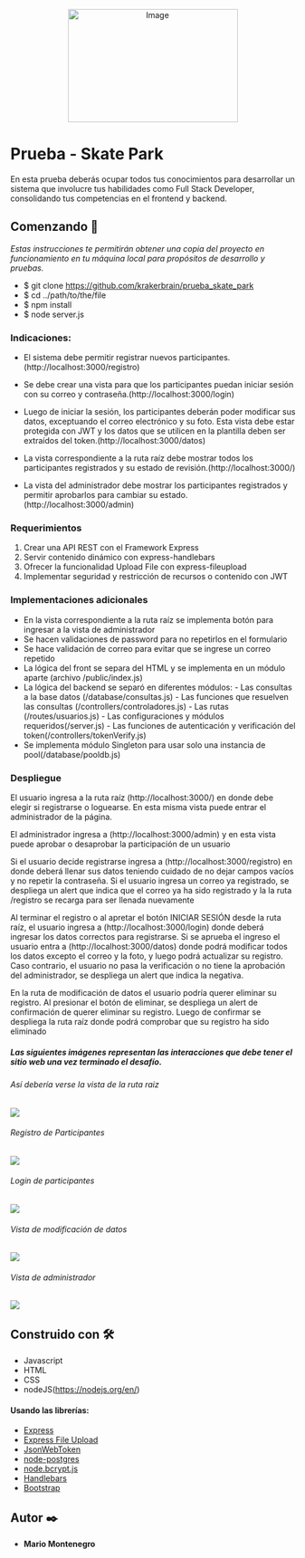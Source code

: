 <p align="center">
    <img src="public\assets\img\logo.png" alt="Image" width="300" height="200" />
</p>

# Prueba - Skate Park

En esta prueba deberás ocupar todos tus conocimientos para desarrollar un sistema que
involucre tus habilidades como Full Stack Developer, consolidando tus competencias en el
frontend y backend.

## Comenzando 🚀

_Estas instrucciones te permitirán obtener una copia del proyecto en funcionamiento en tu máquina local para propósitos de desarrollo y pruebas._

- $ git clone https://github.com/krakerbrain/prueba_skate_park
- $ cd ../path/to/the/file
- $ npm install
- $ node server.js

### Indicaciones:

- El sistema debe permitir registrar nuevos participantes.(http://localhost:3000/registro)

- Se debe crear una vista para que los participantes puedan iniciar sesión con su
  correo y contraseña.(http://localhost:3000/login)

- Luego de iniciar la sesión, los participantes deberán poder modificar sus datos,
  exceptuando el correo electrónico y su foto. Esta vista debe estar protegida con JWT
  y los datos que se utilicen en la plantilla deben ser extraídos del token.(http://localhost:3000/datos)

- La vista correspondiente a la ruta raíz debe mostrar todos los participantes
  registrados y su estado de revisión.(http://localhost:3000/)

- La vista del administrador debe mostrar los participantes registrados y permitir
  aprobarlos para cambiar su estado.(http://localhost:3000/admin)

### Requerimientos

1. Crear una API REST con el Framework Express
2. Servir contenido dinámico con express-handlebars
3. Ofrecer la funcionalidad Upload File con express-fileupload
4. Implementar seguridad y restricción de recursos o contenido con JWT

### Implementaciones adicionales

- En la vista correspondiente a la ruta raíz se implementa botón para ingresar a la vista de administrador
- Se hacen validaciones de password para no repetirlos en el formulario
- Se hace validación de correo para evitar que se ingrese un correo repetido
- La lógica del front se separa del HTML y se implementa en un módulo aparte (archivo /public/index.js)
- La lógica del backend se separó en diferentes módulos: 
                     - Las consultas a la base datos (/database/consultas.js) 
                     - Las funciones que resuelven las consultas (/controllers/controladores.js)
                     - Las rutas (/routes/usuarios.js)
                     - Las configuraciones y módulos requeridos(/server.js)
                     - Las funciones de autenticación y verificación del token(/controllers/tokenVerify.js)
- Se implementa módulo Singleton para usar solo una instancia de pool(/database/pooldb.js)

### Despliegue

El usuario ingresa a la ruta raíz (http://localhost:3000/) en donde debe elegir si registrarse o loguearse. 
En esta misma vista puede entrar el administrador de la página.

El administrador ingresa a (http://localhost:3000/admin) y en esta vista puede aprobar o desaprobar la participación de 
un usuario

Si el usuario decide registrarse ingresa a (http://localhost:3000/registro) en donde deberá llenar sus datos teniendo
cuidado de no dejar campos vacíos y no repetir la contraseña. Si el usuario ingresa un correo ya registrado, se despliega
un alert que indica que el correo ya ha sido registrado y la la ruta /registro se recarga para ser llenada nuevamente

Al terminar el registro o al apretar el botón INICIAR SESIÓN desde la ruta raíz, el usuario ingresa a (http://localhost:3000/login)
donde deberá ingresar los datos correctos para registrarse. Si se aprueba el ingreso el usuario entra a (http://localhost:3000/datos)
donde podrá modificar todos los datos excepto el correo y la foto, y luego podrá actualizar su registro. Caso contrario,
el usuario no pasa la verificación o no tiene la aprobación del administrador, se despliega un alert que indica la negativa.

En la ruta de modificación de datos el usuario podría querer eliminar su registro. Al presionar el botón de eliminar, se despliega
un alert de confirmación de querer eliminar su registro. Luego de confirmar se despliega la ruta raíz donde podrá comprobar
que su registro ha sido eliminado

##### Las siguientes imágenes representan las interacciones que debe tener el sitio web una vez terminado el desafío.

###### Así debería verse la vista de la ruta raiz

![](./readme_files/ruta_raiz.jpg)

###### Registro de Participantes

![](./readme_files/registro.jpg)

###### Login de participantes

![](./readme_files/login.jpg)

###### Vista de modificación de datos

![](./readme_files/datos.jpg)

###### Vista de administrador

![](./readme_files/admin.jpg)

## Construido con 🛠️

- Javascript
- HTML
- CSS
- nodeJS(https://nodejs.org/en/)

#### Usando las librerías:

- [Express](https://expressjs.com/es/)
- [Express File Upload](https://www.npmjs.com/package/express-fileupload)
- [JsonWebToken](https://www.npmjs.com/package/jsonwebtoken)
- [node-postgres](https://www.https://www.npmjs.com/package/pg)
- [node.bcrypt.js](https://www.npmjs.com/package/bcrypt)
- [Handlebars](https://handlebarsjs.com/)
- [Bootstrap](https://getbootstrap.com/)

## Autor ✒️

- **Mario Montenegro**
